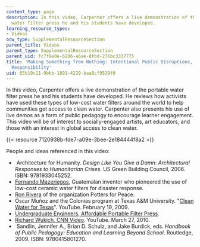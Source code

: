 ```yaml
---
content_type: page
description: In this video, Carpenter offers a live demonstration of the portable
  water filter press he and his students have developed.
learning_resource_types:
- Videos
ocw_type: SupplementalResourceSection
parent_title: Videos
parent_type: SupplementalResourceSection
parent_uid: fc7f9e0e-6206-a6ae-8fbd-276bc3337775
title: 'Making Something from Nothing: Intentional Public Disruptions, Art, and Social
  Responsibility'
uid: 65b19c11-9bbb-1891-4229-baa8cf9539f0
---
```


In this video, Carpenter offers a live demonstration of the portable water filter press he and his students have developed. He reviews how activists have used these types of low-cost water filters around the world to help communities get access to clean water. Carpenter also presents his use of live demos as a form of public pedagogy to encourage learner engagement. This video will be of interest to socially-engaged artists, art educators, and those with an interest in global access to clean water.

{{< resource 7120938b-fde7-a09e-3bee-2e184444f8a2 >}} 

People and ideas referenced in this video:

*    Architecture for Humanity. _Design Like You Give a Damn: Architectural Responses to Humanitarian Crises_. US Green Building Council, 2006. ISBN: 9781933045252. 
*   [Fernando Mazeriegos](https://en.wikipedia.org/wiki/Fernando_Mazariegos), Guatemalan inventor who pioneered the use of low-cost ceramic water filters for disaster response.
*   [Ron Rivera](http://pottersforpeace.org/?page_id=645) of the organization Potters for Peace.
*   Oscar Muñoz and the Colonias program at Texas A&M University. "[Clean Water for Texas](https://www.youtube.com/watch?v=H0rkB4ObWlc&feature=youtu.be)". YouTube. February 19, 2009.  
*   [Undergraduate Engineers, Affordable Portable Filter Press](http://sites.psu.edu/reservoirstudio/2014/05/03/introducing-the-affordable-portable-filter-press/).
*   [Richard Wukich, CNN Video](https://youtu.be/_viaZH3puIQ). YouTube. March 27, 2010. 
*    Sandlin, Jennifer A., Brian D. Schulz, and Jake Burdick, eds. _Handbook of Public Pedagogy: Education and Learning Beyond School_. Routledge, 2009. ISBN: 9780415801270.